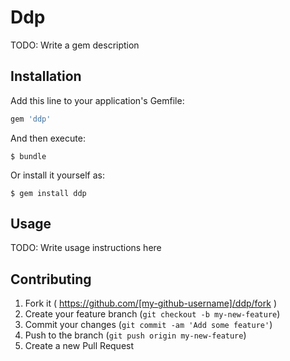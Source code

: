 # Ddp

TODO: Write a gem description

## Installation

Add this line to your application's Gemfile:

```ruby
gem 'ddp'
```

And then execute:

    $ bundle

Or install it yourself as:

    $ gem install ddp

## Usage

TODO: Write usage instructions here

## Contributing

1. Fork it ( https://github.com/[my-github-username]/ddp/fork )
2. Create your feature branch (`git checkout -b my-new-feature`)
3. Commit your changes (`git commit -am 'Add some feature'`)
4. Push to the branch (`git push origin my-new-feature`)
5. Create a new Pull Request
